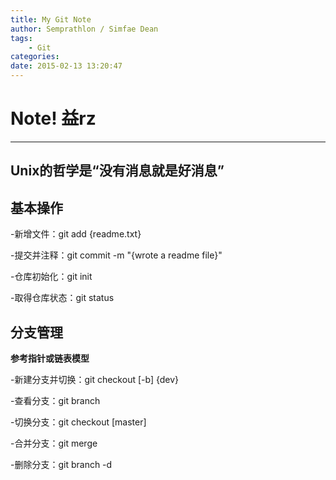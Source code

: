 ```yaml
---
title: My Git Note
author: Semprathlon / Simfae Dean
tags: 
	- Git
categories:
date: 2015-02-13 13:20:47
---
```

<h1>Note! 益rz</h1>

<hr />

<h2><a id="user-content-unix的哲学是没有消息就是好消息" class="anchor" href="https://github.com/jnSimpler/git-note/tree/master/XuZongdi#unix%E7%9A%84%E5%93%B2%E5%AD%A6%E6%98%AF%E6%B2%A1%E6%9C%89%E6%B6%88%E6%81%AF%E5%B0%B1%E6%98%AF%E5%A5%BD%E6%B6%88%E6%81%AF"></a>Unix的哲学是“没有消息就是好消息”</h2>
<h2><a id="user-content-基本操作" class="anchor" href="https://github.com/jnSimpler/git-note/tree/master/XuZongdi#%E5%9F%BA%E6%9C%AC%E6%93%8D%E4%BD%9C"></a>基本操作</h2>
-新增文件：git add {readme.txt}

-提交并注释：git commit -m "{wrote a readme file}"

-仓库初始化：git init

-取得仓库状态：git status
<h2><a id="user-content-分支管理" class="anchor" href="https://github.com/jnSimpler/git-note/tree/master/XuZongdi#%E5%88%86%E6%94%AF%E7%AE%A1%E7%90%86"></a>分支管理</h2>
<strong>参考指针或链表模型</strong>

-新建分支并切换：git checkout [-b] {dev}

-查看分支：git branch

-切换分支：git checkout [master]

-合并分支：git merge

-删除分支：git branch -d